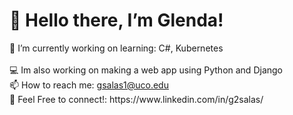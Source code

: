 <h1>👋 Hello there, I’m Glenda!</h1>
🌱 I’m currently working on learning: C#, Kubernetes<br><br>
💻 Im also working on making a web app using Python and Django<br>
📫 How to reach me: <a href="mailto:gsalas1@uco.edu">gsalas1@uco.edu</a> 
<br>👯 Feel Free to connect!: https://www.linkedin.com/in/g2salas/
<!---
glendasalas7/glendasalas7 is a ✨ special ✨ repository because its `README.md` (this file) appears on your GitHub profile.
You can click the Preview link to take a look at your changes.
--->

